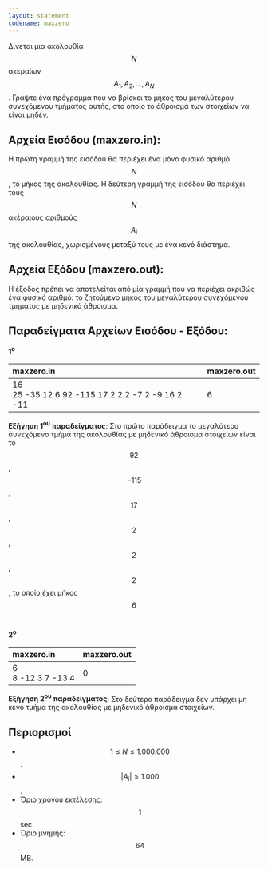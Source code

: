 ```yaml
---
layout: statement
codename: maxzero
---
```


Δίνεται μια ακολουθία $$N$$ ακεραίων $$A_1, A_2, \ldots, A_N$$. Γράψτε ένα πρόγραμμα που να βρίσκει το μήκος του μεγαλύτερου συνεχόμενου τμήματος αυτής, στο οποίο το άθροισμα των στοιχείων να είναι μηδέν.

## Αρχεία Εισόδου (maxzero.in):

Η πρώτη γραμμή της εισόδου θα περιέχει ένα μόνο φυσικό αριθμό $$N$$, το μήκος της ακολουθίας. Η δεύτερη γραμμή της εισόδου θα περιέχει τους $$N$$ ακέραιους αριθμούς $$A_i$$ της ακολουθίας, χωρισμένους μεταξύ τους με ένα κενό διάστημα.

## Αρχεία Εξόδου (maxzero.out):

Η έξοδος πρέπει να αποτελείται από μία γραμμή που να περιέχει ακριβώς ένα φυσικό αριθμό: το ζητούμενο μήκος του μεγαλύτερου συνεχόμενου τμήματος με μηδενικό άθροισμα.

## Παραδείγματα Αρχείων Εισόδου - Εξόδου:

**1<sup>o</sup>**

| **maxzero.in**      | **maxzero.out** |
| :--- | :--- |
| 16<br>25 -35 12 6 92 -115 17 2 2 2 -7 2 -9 16 2 -11 | 6 |


**Εξήγηση 1<sup>ου</sup> παραδείγματος**: Στο πρώτο παράδειγμα το μεγαλύτερο συνεχόμενο τμήμα της ακολουθίας με μηδενικό άθροισμα στοιχείων είναι το $$92$$, $$−115$$, $$17$$, $$2$$, $$2$$, $$2$$, το οποίο έχει μήκος $$6$$.

**2<sup>o</sup>**

| **maxzero.in**      | **maxzero.out** |
| :--- | :--- |
| 6<br>8 -12 3 7 -13 4 | 0 |

**Εξήγηση 2<sup>ου</sup> παραδείγματος**: Στο δεύτερο παράδειγμα δεν υπάρχει μη κενό τμήμα της ακολουθίας με μηδενικό άθροισμα στοιχείων.

## Περιορισμοί

 - $$1 \leq N \leq 1.000.000$$.
 - $$\lvert A_i \rvert \leq 1.000$$.
 - Όριο χρόνου εκτέλεσης: $$1$$ sec.
 - Όριο μνήμης: $$64$$ MB.
